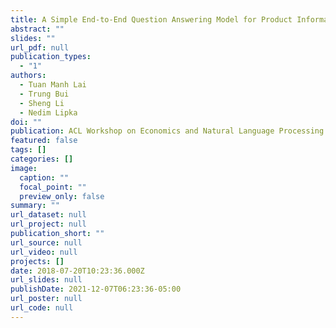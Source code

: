 ```yaml
---
title: A Simple End-to-End Question Answering Model for Product Information
abstract: ""
slides: ""
url_pdf: null
publication_types:
  - "1"
authors:
  - Tuan Manh Lai
  - Trung Bui
  - Sheng Li
  - Nedim Lipka
doi: ""
publication: ACL Workshop on Economics and Natural Language Processing (ECONLP)
featured: false
tags: []
categories: []
image:
  caption: ""
  focal_point: ""
  preview_only: false
summary: ""
url_dataset: null
url_project: null
publication_short: ""
url_source: null
url_video: null
projects: []
date: 2018-07-20T10:23:36.000Z
url_slides: null
publishDate: 2021-12-07T06:23:36-05:00
url_poster: null
url_code: null
---
```

